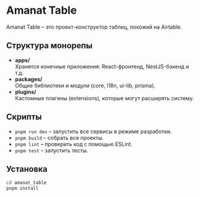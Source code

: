 # Amanat Table

Amanat Table – это проект-конструктор таблиц, похожий на Airtable. 

## Структура монорепы

- **apps/**  
  Хранятся конечные приложения: React-фронтенд, NestJS-бэкенд и т.д.
- **packages/**  
  Общие библиотеки и модули (core, i18n, ui-lib, prisma).
- **plugins/**  
  Кастомные плагины (extensions), которые могут расширять систему.

## Скрипты

- `pnpm run dev` – запустить все сервисы в режиме разработки.
- `pnpm build` – собрать все проекты.
- `pnpm lint` – проверить код с помощью ESLint.
- `pnpm test` – запустить тесты.

## Установка

```bash
cd amanat_table
pnpm install
